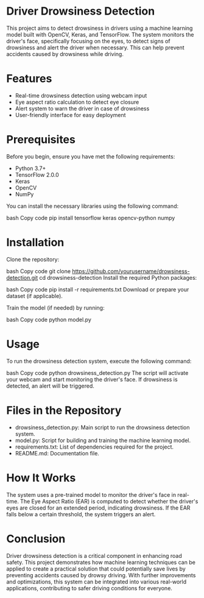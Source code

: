 # Driver Drowsiness Detection
This project aims to detect drowsiness in drivers using a machine learning model built with OpenCV, 
Keras, and TensorFlow. The system monitors the driver's face, specifically focusing on the eyes, to 
detect signs of drowsiness and alert the driver when necessary. This can help prevent accidents 
caused by drowsiness while driving.

# Features
* Real-time drowsiness detection using webcam input
* Eye aspect ratio calculation to detect eye closure
* Alert system to warn the driver in case of drowsiness
* User-friendly interface for easy deployment
  
# Prerequisites
Before you begin, ensure you have met the following requirements:

* Python 3.7+
* TensorFlow 2.0.0
* Keras
* OpenCV
* NumPy
  
You can install the necessary libraries using the following command:

bash
Copy code
pip install tensorflow keras opencv-python numpy

# Installation
Clone the repository:

bash
Copy code
git clone https://github.com/yourusername/drowsiness-detection.git
cd drowsiness-detection
Install the required Python packages:

bash
Copy code
pip install -r requirements.txt
Download or prepare your dataset (if applicable).

Train the model (if needed) by running:

bash
Copy code
python model.py

# Usage
To run the drowsiness detection system, execute the following command:

bash
Copy code
python drowsiness_detection.py
The script will activate your webcam and start monitoring the driver's face. If drowsiness is detected,
an alert will be triggered.

# Files in the Repository
* drowsiness_detection.py: Main script to run the drowsiness detection system.
* model.py: Script for building and training the machine learning model.
* requirements.txt: List of dependencies required for the project.
* README.md: Documentation file.

# How It Works
The system uses a pre-trained model to monitor the driver's face in real-time. The Eye Aspect Ratio 
(EAR) is computed to detect whether the driver's eyes are closed for an extended period, indicating 
drowsiness. If the EAR falls below a certain threshold, the system triggers an alert.

# Conclusion
Driver drowsiness detection is a critical component in enhancing road safety. This project
demonstrates how machine learning techniques can be applied to create a practical solution that
could potentially save lives by preventing accidents caused by drowsy driving. With further
improvements and optimizations, this system can be integrated into various real-world
applications, contributing to safer driving conditions for everyone.
